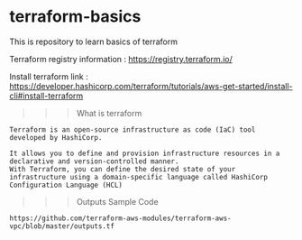 # terraform-basics

This is repository to learn basics of terraform

Terraform registry information : https://registry.terraform.io/

Install terraform link : https://developer.hashicorp.com/terraform/tutorials/aws-get-started/install-cli#install-terraform


>>> What is terraform

```
Terraform is an open-source infrastructure as code (IaC) tool developed by HashiCorp. 

It allows you to define and provision infrastructure resources in a declarative and version-controlled manner. 
With Terraform, you can define the desired state of your infrastructure using a domain-specific language called HashiCorp Configuration Language (HCL) 

```

>>> Outputs Sample Code


```
https://github.com/terraform-aws-modules/terraform-aws-vpc/blob/master/outputs.tf

```